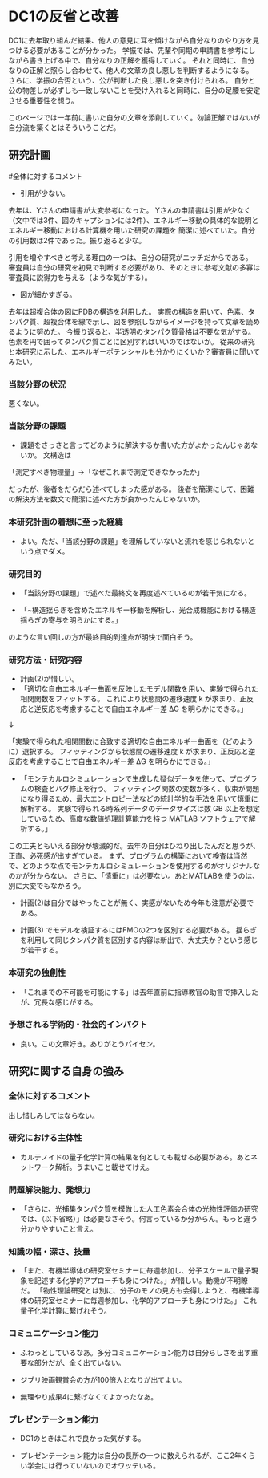 # DC1の反省と改善

DC1に去年取り組んだ結果、他人の意見に耳を傾けながら自分なりのやり方を見つける必要があることが分かった。
学振では、先輩や同期の申請書を参考にしながら書き上げる中で、自分なりの正解を獲得していく。
それと同時に、自分なりの正解と照らし合わせて、他人の文章の良し悪しを判断するようになる。
さらに、学振の合否という、公が判断した良し悪しを突き付けられる。
自分と公の物差しが必ずしも一致しないことを受け入れると同時に、自分の足腰を安定させる重要性を想う。

このページでは一年前に書いた自分の文章を添削していく。勿論正解ではないが自分流を築くとはそういうことだ。

## 研究計画

#全体に対するコメント

- 引用が少ない。

去年は、Yさんの申請書が大変参考になった。
Yさんの申請書は引用が少なく（文中では3件、図のキャプションには2件）、エネルギー移動の具体的な説明とエネルギー移動における計算機を用いた研究の課題を
簡潔に述べていた。自分の引用数は2件であった。振り返ると少な。

引用を増やすべきと考える理由の一つは、自分の研究がニッチだからである。
審査員は自分の研究を初見で判断する必要があり、そのときに参考文献の多寡は審査員に説得力を与える（ような気がする）。

- 図が細かすぎる。

去年は超複合体の図にPDBの構造を利用した。
実際の構造を用いて、色素、タンパク質、超複合体を線で示し、図を参照しながらイメージを持って文章を読めるように努めた。
今振り返ると、半透明のタンパク質骨格は不要な気がする。色素を円で囲ってタンパク質ごとに区別すればいいのではないか。
従来の研究と本研究に示した、エネルギーポテンシャルも分かりにくいか？審査員に聞いてみたい。

### 当該分野の状況

悪くない。

### 当該分野の課題

- 課題をさっさと言ってどのように解決するか書いた方がよかったんじゃあないか。
文構造は

「測定すべき物理量」->「なぜこれまで測定できなかったか」

だったが、後者をだらだら述べてしまった感がある。
後者を簡潔にして、困難の解決方法を数文で簡潔に述べた方が良かったんじゃないか。

### 本研究計画の着想に至った経緯

- よい。ただ、「当該分野の課題」を理解していないと流れを感じられないという点でダメ。

### 研究目的

- 「当該分野の課題」で述べた最終文を再度述べているのが若干気になる。

- 「~構造揺らぎを含めたエネルギー移動を解析し、光合成機能における構造揺らぎの寄与を明らかにする。」

のような言い回しの方が最終目的到達点が明快で面白そう。

### 研究方法・研究内容

- 計画(2)が惜しい。
- 「適切な自由エネルギー曲面を反映したモデル関数を用い、実験で得られた相関関数をフィットする。
これにより状態間の遷移速度 k が求まり、正反応と逆反応を考慮することで自由エネルギー差 ΔG を明らかにできる。」

↓

「実験で得られた相関関数に合致する適切な自由エネルギー曲面を（どのように）選択する。
フィッティングから状態間の遷移速度 k が求まり、正反応と逆反応を考慮することで自由エネルギー差 ΔG を明らかにできる。」

- 「モンテカルロシミュレーションで生成した疑似データを使って、プログラムの検査とバグ修正を行う。
フィッティング関数の変数が多く、収束が問題になり得るため、最大エントロピー法などの統計学的な手法を用いて慎重に解析する。
実験で得られる時系列データのデータサイズは数 GB 以上を想定しているため、高度な数値処理計算能力を持つ MATLAB ソフトウェアで解析する。」

この工夫ともいえる部分が壊滅的だ。去年の自分はひねり出したんだと思うが、正直、必死感が出すぎている。
まず、プログラムの構築において検査は当然で、どのような点でモンテカルロシミュレーションを使用するのがオリジナルなのかが分からない。
さらに、「慎重に」は必要ない。あとMATLABを使うのは、別に大変でもなかろう。

- 計画(2)は自分ではやったことが無く、実感がないため今年も注意が必要である。

- 計画(3) でモデルを検証するにはFMOの2つを区別する必要がある。
揺らぎを利用して同じタンパク質を区別する内容は新出で、大丈夫か？という感じが若干する。

### 本研究の独創性

- 「これまでの不可能を可能にする」は去年直前に指導教官の助言で挿入したが、冗長な感じがする。

### 予想される学術的・社会的インパクト

- 良い。この文章好き。ありがとうパイセン。


## 研究に関する自身の強み

### 全体に対するコメント

出し惜しみしてはならない。

### 研究における主体性

- カルテノイドの量子化学計算の結果を何としても載せる必要がある。あとネットワーク解析。うまいこと載せてけえ。

### 問題解決能力、発想力

- 「さらに、光捕集タンパク質を模倣した人工色素会合体の光物性評価の研究では、（以下省略）」は必要なさそう。何言っているか分からん。もっと違う分かりやすいこと言え。

### 知識の幅・深さ、技量

- 「また、有機半導体の研究室セミナーに毎週参加し、分子スケールで量子現象を記述する化学的アプローチも身につけた。」が惜しい。動機が不明瞭だ。
  「物性理論研究とは別に、分子のモノの見方も会得しようと、有機半導体の研究室セミナーに毎週参加し、化学的アプローチも身につけた。」
  これ量子化学計算に繋げれそう。

### コミュニケーション能力

- ふわっとしているなあ。多分コミュニケーション能力は自分らしさを出す重要な部分だが、全く出ていない。

- ジブリ映画観賞会の方が100倍人となりが出てよい。

- 無理やり成果4に繋げなくてよかったなあ。

### プレゼンテーション能力

- DC1のときはこれで良かった気がする。

- プレゼンテーション能力は自分の長所の一つに数えられるが、ここ2年くらい学会には行っていないのでオワッテいる。



